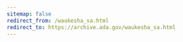 ```yaml
---
sitemap: false 
redirect_from: /waukesha_sa.html 
redirect_to: https://archive.ada.gov/waukesha_sa.html 
---
```

